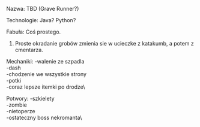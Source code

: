 Nazwa: TBD (Grave Runner?)

Technologie: Java? Python?

Fabuła: Coś prostego.
1) Proste okradanie grobów zmienia sie w ucieczke z katakumb, a potem z cmentarza.

Mechaniki:
-walenie ze szpadla\
-dash\
-chodzenie we wszystkie strony\
-potki\
-coraz lepsze itemki po drodze\

Potwory:
-szkielety\
-zombie\
-nietoperze\
-ostateczny boss nekromanta\


